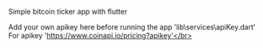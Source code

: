 Simple bitcoin ticker app with flutter</br>

Add your own apikey here before running the app 'lib\services\apiKey.dart'</br>
For apikey 'https://www.coinapi.io/pricing?apikey'</br>
